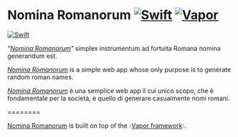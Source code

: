 # Nomina Romanorum [![Swift](https://img.shields.io/badge/Swift-5.1.3-orange.svg?style=flat)](https://swift.org/) [![Vapor](https://img.shields.io/badge/Vapor-3.0.0-7bb3d8.svg)](https://github.com/vapor/vapor)
[![Swift](https://github.com/Walkersneps/Nomina-Romanorum/workflows/Swift/badge.svg?branch=master)](https://github.com/Walkersneps/Nomina-Romanorum/actions)

_"[Nomina Romanorum]"_ simplex instrumentum ad fortuita Romana nomina generandum est.

_[Nomina Romanorum]_ is a simple web app whose only purpose is to generate random roman names.

_[Nomina Romanorum]_ è una semplice web app il cui unico scopo, che è fondamentale per la società, è quello di generare casualmente nomi romani.

========

[Nomina Romanorum] is built on top of the 💧[Vapor framework](https://github.com/vapor/vapor)💧.



[Nomina Romanorum]: http://roma.sneps.xyz
